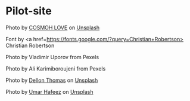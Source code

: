 # Pilot-site

Photo by <a href="https://unsplash.com/@cosmoh?utm_source=unsplash&utm_medium=referral&utm_content=creditCopyText">COSMOH LOVE</a> on <a href="https://unsplash.com/?utm_source=unsplash&utm_medium=referral&utm_content=creditCopyText">Unsplash</a>
  
  Font by <a href=https://fonts.google.com/?query=Christian+Robertson> Christian Robertson</a>

  Photo by Vladimir Uporov from Pexels

  Photo by Ali Karimiboroujeni from Pexels

  Photo by <a href="https://unsplash.com/@nepsec?utm_source=unsplash&utm_medium=referral&utm_content=creditCopyText">Dellon Thomas</a> on <a href="https://unsplash.com/?utm_source=unsplash&utm_medium=referral&utm_content=creditCopyText">Unsplash</a>
  

  Photo by <a href="https://unsplash.com/@umarhafeez?utm_source=unsplash&utm_medium=referral&utm_content=creditCopyText">Umar Hafeez</a> on <a href="https://unsplash.com/?utm_source=unsplash&utm_medium=referral&utm_content=creditCopyText">Unsplash</a>
  